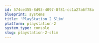 ```yaml
---
id: 574ce355-8d93-4097-8f81-cc1a27a6f78a
blueprint: systems
title: 'PlayStation 2 Slim'
platform: playstation-2
system_type: console
slug: playstation-2-slim
---
```

